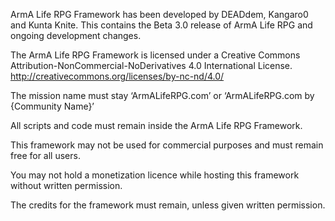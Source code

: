 ArmA Life RPG Framework has been developed by DEADdem, Kangaro0 and Kunta Knite. This contains the Beta 3.0 release of ArmA Life RPG and ongoing development changes. 

The ArmA Life RPG Framework is licensed under a Creative Commons Attribution-NonCommercial-NoDerivatives 4.0 International License. http://creativecommons.org/licenses/by-nc-nd/4.0/

The mission name must stay ‘ArmALifeRPG.com’ or ‘ArmALifeRPG.com by {Community Name}’

All scripts and code must remain inside the ArmA Life RPG Framework.

This framework may not be used for commercial purposes and must remain free for all users.

You may not hold a monetization licence while hosting this framework without written permission.

The credits for the framework must remain, unless given written permission.
